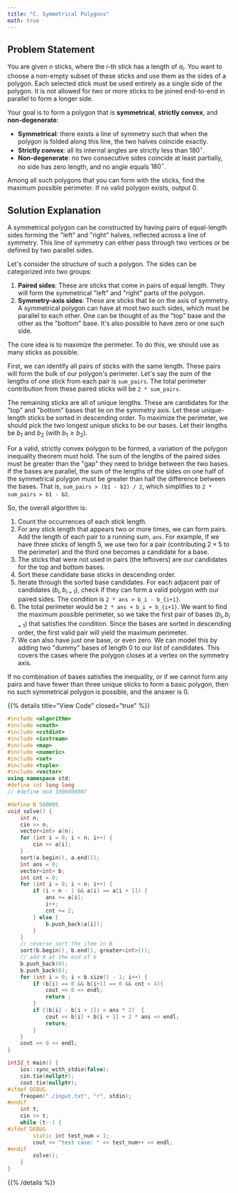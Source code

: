 ```yaml
---
title: "C. Symmetrical Polygons"
math: true
---
```


## Problem Statement

You are given $n$ sticks, where the $i$-th stick has a length of $a_i$. You want to choose a non-empty subset of these sticks and use them as the sides of a polygon. Each selected stick must be used entirely as a single side of the polygon. It is not allowed for two or more sticks to be joined end-to-end in parallel to form a longer side.

Your goal is to form a polygon that is **symmetrical**, **strictly convex**, and **non-degenerate**:

- **Symmetrical**: there exists a line of symmetry such that when the polygon is folded along this line, the two halves coincide exactly.
- **Strictly convex**: all its internal angles are strictly less than $180^\circ$.
- **Non-degenerate**: no two consecutive sides coincide at least partially, no side has zero length, and no angle equals $180^\circ$.

Among all such polygons that you can form with the sticks, find the maximum possible perimeter. If no valid polygon exists, output 0.

## Solution Explanation

A symmetrical polygon can be constructed by having pairs of equal-length sides forming the "left" and "right" halves, reflected across a line of symmetry. This line of symmetry can either pass through two vertices or be defined by two parallel sides.

Let's consider the structure of such a polygon. The sides can be categorized into two groups:
1.  **Paired sides**: These are sticks that come in pairs of equal length. They will form the symmetrical "left" and "right" parts of the polygon.
2.  **Symmetry-axis sides**: These are sticks that lie on the axis of symmetry. A symmetrical polygon can have at most two such sides, which must be parallel to each other. One can be thought of as the "top" base and the other as the "bottom" base. It's also possible to have zero or one such side.

The core idea is to maximize the perimeter. To do this, we should use as many sticks as possible.

First, we can identify all pairs of sticks with the same length. These pairs will form the bulk of our polygon's perimeter. Let's say the sum of the lengths of one stick from each pair is `sum_pairs`. The total perimeter contribution from these paired sticks will be `2 * sum_pairs`.

The remaining sticks are all of unique lengths. These are candidates for the "top" and "bottom" bases that lie on the symmetry axis. Let these unique-length sticks be sorted in descending order. To maximize the perimeter, we should pick the two longest unique sticks to be our bases. Let their lengths be $b_1$ and $b_2$ (with $b_1 \ge b_2$).

For a valid, strictly convex polygon to be formed, a variation of the polygon inequality theorem must hold. The sum of the lengths of the paired sides must be greater than the "gap" they need to bridge between the two bases. If the bases are parallel, the sum of the lengths of the sides on one half of the symmetrical polygon must be greater than half the difference between the bases. That is, `sum_pairs > (b1 - b2) / 2`, which simplifies to `2 * sum_pairs > b1 - b2`.

So, the overall algorithm is:
1.  Count the occurrences of each stick length.
2.  For any stick length that appears two or more times, we can form pairs. Add the length of each pair to a running sum, `ans`. For example, if we have three sticks of length 5, we use two for a pair (contributing $2 \times 5$ to the perimeter) and the third one becomes a candidate for a base.
3.  The sticks that were not used in pairs (the leftovers) are our candidates for the top and bottom bases.
4.  Sort these candidate base sticks in descending order.
5.  Iterate through the sorted base candidates. For each adjacent pair of candidates $(b_i, b_{i+1})$, check if they can form a valid polygon with our paired sides. The condition is `2 * ans > b_i - b_{i+1}`.
6.  The total perimeter would be `2 * ans + b_i + b_{i+1}`. We want to find the maximum possible perimeter, so we take the first pair of bases $(b_i, b_{i+1})$ that satisfies the condition. Since the bases are sorted in descending order, the first valid pair will yield the maximum perimeter.
7.  We can also have just one base, or even zero. We can model this by adding two "dummy" bases of length 0 to our list of candidates. This covers the cases where the polygon closes at a vertex on the symmetry axis.

If no combination of bases satisfies the inequality, or if we cannot form any pairs and have fewer than three unique sticks to form a basic polygon, then no such symmetrical polygon is possible, and the answer is 0.

{{% details title="View Code" closed="true" %}}
```cpp
#include <algorithm>
#include <cmath>
#include <cstdint>
#include <iostream>
#include <map>
#include <numeric>
#include <set>
#include <tuple>
#include <vector>
using namespace std;
#define int long long
// #define mod 1000000007

#define N 500005
void solve() {
    int n;
    cin >> n;
    vector<int> a(n);
    for (int i = 0; i < n; i++) {
        cin >> a[i];
    }
    sort(a.begin(), a.end());
    int ans = 0;
    vector<int> b;
    int cnt = 0;
    for (int i = 0; i < n; i++) {
        if (i < n - 1 && a[i] == a[i + 1]) {
            ans += a[i];
            i++;
            cnt += 2;
        } else {
            b.push_back(a[i]);
        }
    }
    // reverse sort the item in B
    sort(b.begin(), b.end(), greater<int>());
    // add 0 at the end of b
    b.push_back(0);
    b.push_back(0);
    for (int i = 0; i < b.size() - 1; i++) {
        if (b[i] == 0 && b[i+1] == 0 && cnt < 4){
            cout << 0 << endl;
            return ;
        }
        if ((b[i] - b[i + 1]) < ans * 2)  {
            cout << b[i] + b[i + 1] + 2 * ans << endl;
            return;
        }
    }
    cout << 0 << endl;
}

int32_t main() {
    ios::sync_with_stdio(false);
    cin.tie(nullptr);
    cout.tie(nullptr);
#ifdef DEBUG
    freopen("./input.txt", "r", stdin);
#endif
    int t;
    cin >> t;
    while (t--) {
#ifdef DEBUG
        static int test_num = 1;
        cout << "test case: " << test_num++ << endl;
#endif
        solve();
    }
}
```
{{% /details %}}